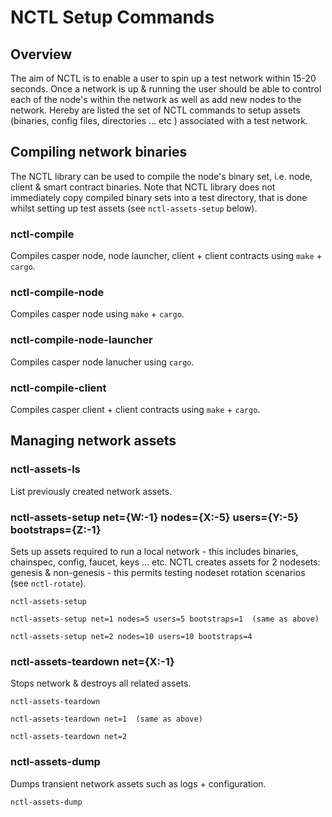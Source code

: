 # NCTL Setup Commands

## Overview

The aim of NCTL is to enable a user to spin up a test network within 15-20 seconds.  Once a network is up & running the user should be able to control each of the node's within the network as well as add new nodes to the network.  Hereby are listed the set of NCTL commands to setup assets (binaries, config files, directories ... etc ) associated with a test network.

## Compiling network binaries

The NCTL library can be used to compile the node's binary set, i.e. node, client & smart contract binaries.  Note that NCTL library does not immediately copy compiled binary sets into a test directory, that is done whilst setting up test assets (see `nctl-assets-setup` below). 

### nctl-compile

Compiles casper node, node launcher, client + client contracts using `make` + `cargo`.  


### nctl-compile-node

Compiles casper node using `make` + `cargo`.  

### nctl-compile-node-launcher

Compiles casper node lanucher using `cargo`.  

### nctl-compile-client

Compiles casper client + client contracts using `make` + `cargo`.  

## Managing network assets

### nctl-assets-ls

List previously created network assets.


### nctl-assets-setup net={W:-1} nodes={X:-5} users={Y:-5} bootstraps={Z:-1}

Sets up assets required to run a local network - this includes binaries, chainspec, config, faucet, keys ... etc.  NCTL creates assets for 2 nodesets: genesis & non-genesis - this permits testing nodeset rotation scenarios (see `nctl-rotate`). 

```
nctl-assets-setup

nctl-assets-setup net=1 nodes=5 users=5 bootstraps=1  (same as above)

nctl-assets-setup net=2 nodes=10 users=10 bootstraps=4
```

### nctl-assets-teardown net={X:-1}

Stops network & destroys all related assets.

```
nctl-assets-teardown

nctl-assets-teardown net=1  (same as above)

nctl-assets-teardown net=2
```

### nctl-assets-dump 

Dumps transient network assets such as logs + configuration.

```
nctl-assets-dump
```
